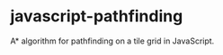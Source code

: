javascript-pathfinding
======================

A* algorithm for pathfinding on a tile grid in JavaScript.
